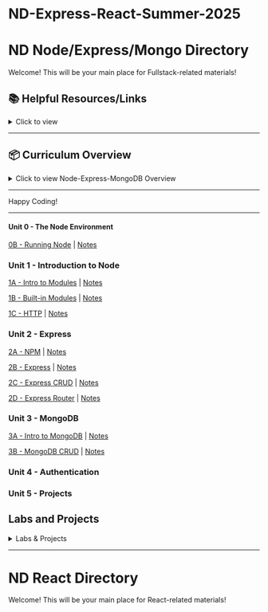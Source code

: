 # ND-Express-React-Summer-2025

# ND Node/Express/Mongo Directory

Welcome! This will be your main place for Fullstack-related materials!

## 📚 **Helpful Resources/Links**

<details><summary>Click to view</summary>

- [📖 Node.js Official Documentation](https://nodejs.org/en/docs/)
- [📖 Express Official Documentation](https://expressjs.com/)
- [📖 MongoDB Official Documentation](https://docs.mongodb.com/)
- [📖 Mongoose Documentation](https://mongoosejs.com/)
- [📖 Axios Documentation](https://axios-http.com/docs/intro)
- [📺 Node.js Crash Course](https://www.youtube.com/watch?v=fBNz5xF-Kx4)
- [📺 Express.js Crash Course](https://www.youtube.com/watch?v=L72fhGm1tfE)
- [📺 MongoDB Crash Course](https://www.youtube.com/watch?v=-56x56UppqQ)
- [📺 Intro to Authentication (Sessions & Hashing)](https://www.youtube.com/watch?v=Ud5xKCYQTjM)
- [📖 JavaScript Promises & Async/Await](https://developer.mozilla.org/en-US/docs/Learn/JavaScript/Asynchronous/Promises)

</details>

---

## 📦 **Curriculum Overview**

<details><summary>Click to view Node-Express-MongoDB Overview</summary>

### **00 - The Node Environment**

- Node Installation
- Running Node

### **01 - Introduction to Node**

- Intro to Modules
  - What is a Module
- http Module
  - Starting a basic server
  - Routing and responding (text, JSON, HTML)
- Lab: Basic Server

### **02 - Node, Express, & EJS**

- Express
  - Routing
  - Axios (HTTP requests)
- Building a Basic API

### **03 - MongoDB**

- Introduction to MongoDB
- CRUD operations
- Using Mongoose

### **04 - Authentication**

- Sessions and Cookies
- Password Hashing (bcrypt)
- User Authentication (Login/Signup)

</details>

---

Happy Coding!

---

#### Unit 0 - The Node Environment

[0B - Running Node](https://github.com/glf30/0b-running-node) | [Notes](https://gist.github.com/glf30/88c23610c8c67a30649aa3f0c8e0096e)

### Unit 1 - Introduction to Node

[1A - Intro to Modules](https://github.com/glf30/1a-intro-to-modules) | [Notes](https://gist.github.com/glf30/ecb42949679450c56035ebc7e4c63197)

[1B - Built-in Modules](https://github.com/glf30/1b-built-in-modules) | [Notes](https://gist.github.com/glf30/8d8413144c353cf8181a6c1099e24558)

[1C - HTTP](https://github.com/glf30/1c-http) | [Notes](https://gist.github.com/glf30/a763187d6706eac50f8f0e3e0f2cece4)

### Unit 2 - Express

[2A - NPM](https://github.com/glf30/2a-npm) | [Notes](https://gist.github.com/glf30/33281a0084cb7bd6995df5e1c17d9ae8)

[2B - Express](https://github.com/glf30/2b-express/) | [Notes](https://gist.github.com/glf30/45a563011744ac67b2b65c36f0486a93)

[2C - Express CRUD](https://github.com/glf30/2c-express-crud) | [Notes](https://gist.github.com/glf30/9eb63093641df8fac9f44e7f0f3206ff)

[2D - Express Router](https://github.com/glf30/2d-express-router) | [Notes](https://gist.github.com/glf30/3b0a2fab492402577026f55b9557cefc)


### Unit 3 - MongoDB

[3A - Intro to MongoDB](https://github.com/glf30/3a-intro-to-mongodb) | [Notes](https://gist.github.com/glf30/f8668be821595dcf8e861b1636bd12f4)

[3B - MongoDB CRUD](https://github.com/glf30/3b-mongodb-crud) | [Notes](https://gist.github.com/glf30/4389313cdc7b046a3f5c2f2080d3cc41)


### Unit 4 - Authentication


### Unit 5 - Projects


## **Labs and Projects**

<details><summary>Labs & Projects</summary>

</details>

---

# ND React Directory

Welcome! This will be your main place for React-related materials!

